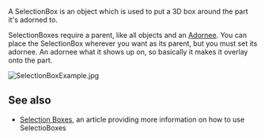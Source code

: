 A SelectionBox is an object which is used to put a 3D box around the part it's adorned to.

SelectionBoxes require a parent, like all objects and an [Adornee](https://developer.roblox.com/en-us/api-reference/property/PVAdornment/Adornee). You can place the SelectionBox wherever you want as its parent, but you must set its adornee. An adornee what it shows up on, so basically it makes it overlay onto the part.

![SelectionBoxExample.jpg](https://developer.roblox.com/assets/blt1ef83c85311f20db/SelectionBoxExample.jpg)

See also
--------

*   [Selection Boxes](https://developer.roblox.com/articles/Selection-Boxes), an article providing more information on how to use SelectioBoxes